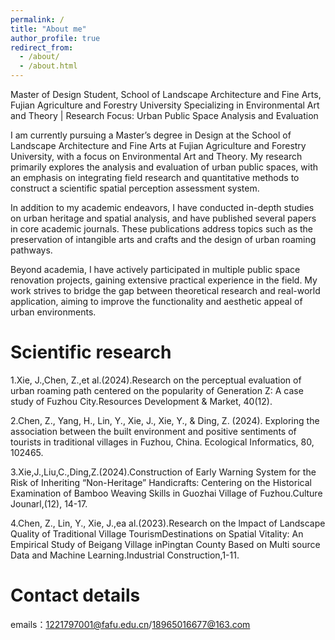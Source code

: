 ```yaml
---
permalink: /
title: "About me"
author_profile: true
redirect_from: 
  - /about/
  - /about.html
---
```


Master of Design Student, School of Landscape Architecture and Fine Arts, Fujian Agriculture and Forestry University
Specializing in Environmental Art and Theory | Research Focus: Urban Public Space Analysis and Evaluation

I am currently pursuing a Master’s degree in Design at the School of Landscape Architecture and Fine Arts at Fujian Agriculture and Forestry University, with a focus on Environmental Art and Theory. My research primarily explores the analysis and evaluation of urban public spaces, with an emphasis on integrating field research and quantitative methods to construct a scientific spatial perception assessment system.

In addition to my academic endeavors, I have conducted in-depth studies on urban heritage and spatial analysis, and have published several papers in core academic journals. These publications address topics such as the preservation of intangible arts and crafts and the design of urban roaming pathways.

Beyond academia, I have actively participated in multiple public space renovation projects, gaining extensive practical experience in the field. My work strives to bridge the gap between theoretical research and real-world application, aiming to improve the functionality and aesthetic appeal of urban environments.

Scientific research
======
1.Xie, J.,Chen, Z.,et al.(2024).Research on the perceptual evaluation of urban roaming path centered on the popularity of Generation Z: A case study of Fuzhou City.Resources Development & Market, 40(12).

2.Chen, Z., Yang, H., Lin, Y., Xie, J., Xie, Y., & Ding, Z. (2024). Exploring the association between the built environment and positive sentiments of tourists in traditional villages in Fuzhou, China. Ecological Informatics, 80, 102465.

3.Xie,J.,Liu,C.,Ding,Z.(2024).Construction of Early Warning System for the Risk of Inheriting “Non-Heritage” Handicrafts: Centering on the Historical Examination of Bamboo Weaving Skills in Guozhai Village of Fuzhou.Culture Jounarl,(12), 14-17.

4.Chen, Z.,  Lin, Y., Xie, J.,ea al.(2023).Research on the lmpact of Landscape Quality of Traditional Village TourismDestinations on Spatial Vitality: An Empirical Study of Beigang Village inPingtan County Based on Multi source Data and Machine Learning.Industrial Construction,1-11.

Contact details
======
emails：1221797001@fafu.edu.cn/18965016677@163.com
